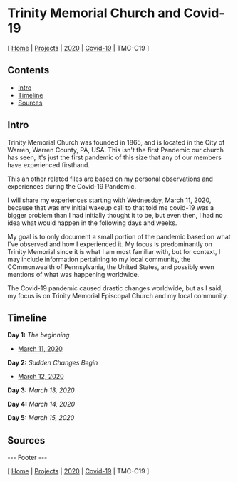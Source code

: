 # Trinity Memorial Church and Covid-19

[ [Home](..\..\..\..\..\emwcnotes\README.md) | [Projects](..\..\..\..\projects\README.md) | [2020](..\..\..\2020\README.md) | [Covid-19](..\..\README.md) | TMC-C19 ]

## Contents

- [Intro](#intro)
- [Timeline](#timeline)
- [Sources](#sources)

## Intro

Trinity Memorial Church was founded in 1865, and is located in the City of Warren, Warren County, PA, USA. This isn't the first Pandemic our church has seen, it's just the first pandemic of this size that any of our members have experienced firsthand.

This an other related files are based on my personal observations and experiences during the Covid-19 Pandemic.

I will share my experiences starting with Wednesday, March 11, 2020, because that was my initial wakeup call to that told me covid-19 was a bigger problem than I had initially thought it to be, but even then, I had no idea what would happen in the following days and weeks.

My goal is to only document a small portion of the pandemic based on what I've observed and how I experienced it. My focus is predominantly on Trinity Memorial since it is what I am most familiar with, but for context, I may include information pertaining to my local community, the COmmonwealth of Pennsylvania, the United States, and possibly even mentions of what was happening worldwide.

The Covid-19 pandemic caused drastic changes worldwide, but as I said, my focus is on Trinity Memorial Episcopal Church and my local community.

## Timeline

**Day 1:** *The beginning*
- [March 11, 2020](Projects\2020\Covid-19\TMC-C19\Timeline\03-11-2020\README.md)

**Day 2:** *Sudden Changes Begin*
- [March 12, 2020](Projects\2020\Covid-19\TMC-C19\Timeline\03-12-2020\README.md)

**Day 3:** *March 13, 2020*

**Day 4:** *March 14, 2020*

**Day 5:** *March 15, 2020*

## Sources


--- Footer ---

[ [Home](..\..\..\..\..\emwcnotes\README.md) | [Projects](..\..\..\..\projects\README.md) | [2020](..\..\..\2020\README.md) | [Covid-19](..\..\README.md) | TMC-C19 ]
